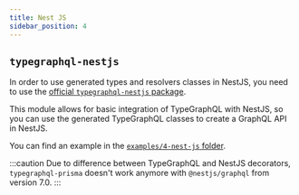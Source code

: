 ```yaml
---
title: Nest JS
sidebar_position: 4
---
```


## `typegraphql-nestjs`

In order to use generated types and resolvers classes in NestJS, you need to use the [official `typegraphql-nestjs` package](https://github.com/MichalLytek/typegraphql-nestjs).

This module allows for basic integration of TypeGraphQL with NestJS, so you can use the generated TypeGraphQL classes to create a GraphQL API in NestJS.

You can find an example in the [`examples/4-nest-js` folder](https://github.com/MichalLytek/typegraphql-prisma/tree/main/examples/4-nest-js).

:::caution
Due to difference between TypeGraphQL and NestJS decorators, `typegraphql-prisma` doesn't work anymore with `@nestjs/graphql` from version 7.0.
:::
